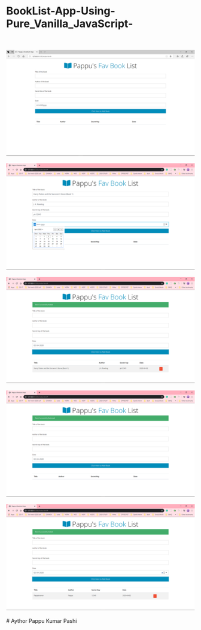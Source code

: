 # BookList-App-Using-Pure_Vanilla_JavaScript-


</br>
</br>
<img src="Screenshot (848).png">
</br>
</br>
<img src="Screenshot (849).png">
</br>
</br>
<img src="Screenshot (850).png">
</br>
</br>
<img src="Screenshot (851).png">
</br>
</br>
<img src="Screenshot (852).png">
</br>
</br>
# Aythor Pappu Kumar Pashi
